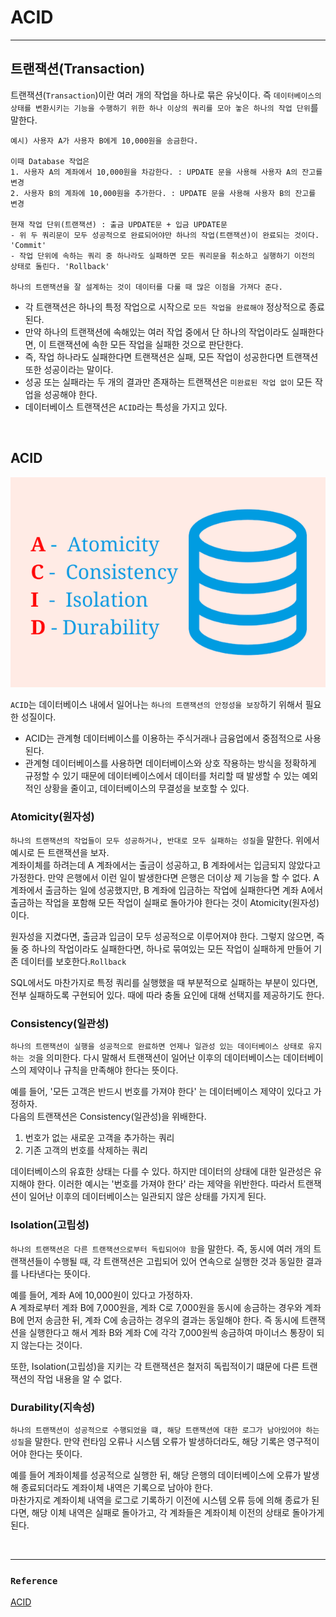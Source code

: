 # ACID
___
## 트랜잭션(Transaction)
트랜잭션(`Transaction`)이란 여러 개의 작업을 하나로 묶은 유닛이다. 즉 `데이터베이스의 상태를 변환시키는 기능을 수행하기 위한 하나 이상의 쿼리를 모아 놓은 하나의 작업 단위`를 말한다.
```
예시) 사용자 A가 사용자 B에게 10,000원을 송금한다.

이때 Database 작업은
1. 사용자 A의 계좌에서 10,000원을 차감한다. : UPDATE 문을 사용해 사용자 A의 잔고를 변경
2. 사용자 B의 계좌에 10,000원을 추가한다. : UPDATE 문을 사용해 사용자 B의 잔고를 변경

현재 작업 단위(트랜잭션) : 출금 UPDATE문 + 입금 UPDATE문
- 위 두 쿼리문이 모두 성공적으로 완료되어야만 하나의 작업(트랜잭션)이 완료되는 것이다. 'Commit'
- 작업 단위에 속하는 쿼리 중 하나라도 실패하면 모든 쿼리문을 취소하고 실행하기 이전의 상태로 돌린다. 'Rollback'

하나의 트랜잭션을 잘 설계하는 것이 데이터를 다룰 때 많은 이점을 가져다 준다. 
```

- 각 트랜잭션은 하나의 특정 작업으로 시작으로 `모든 작업을 완료해야` 정상적으로 종료된다.
- 만약 하나의 트랜잭션에 속해있는 여러 작업 중에서 단 하나의 작업이라도 실패한다면, 이 트랜잭션에 속한 모든 작업을 실패한 것으로 판단한다.
- 즉, 작업 하나라도 실패한다면 트랜잭션은 실패, 모든 작업이 성공한다면 트랜잭션 또한 성공이라는 말이다.
- 성공 또는 실패라는 두 개의 결과만 존재하는 트랜잭션은 `미완료된 작업 없이` 모든 작업을 성공해야 한다.
- 데이터베이스 트랜잭션은 `ACID`라는 특성을 가지고 있다.

<br>

## ACID

![img](png/ACID.png)

`ACID`는 데이터베이스 내에서 일어나는 `하나의 트랜잭션의 안정성을 보장`하기 위해서 필요한 성질이다.
- ACID는 관계형 데이터베이스를 이용하는 주식거래나 금융업에서 중점적으로 사용된다.
- 관계형 데이터베이스를 사용하면 데이터베이스와 상호 작용하는 방식을 정확하게 규정할 수 있기 때문에 데이터베이스에서 데이터를 처리할 때 발생할 수 있는 예외적인 상황을 줄이고, 데이터베이스의 무결성을 보호할 수 있다.

### Atomicity(원자성)
`하나의 트랜잭션의 작업들이 모두 성공하거나, 반대로 모두 실패하는 성질`을 말한다. 위에서 예시로 든 트랜잭션을 보자.  
계좌이체를 하려는데 A 계좌에서는 출금이 성공하고, B 계좌에서는 입금되지 않았다고 가정한다. 만약 은행에서 이런 일이 발생한다면 은행은 더이상 제 기능을 할 수 없다.
A 계좌에서 출금하는 일에 성공했지만, B 계좌에 입금하는 작업에 실패한다면 계좌 A에서 출금하는 작업을 포함해 모든 작업이 실패로 돌아가야 한다는 것이 Atomicity(원자성)이다.

원자성을 지켰다면, 출금과 입금이 모두 성공적으로 이루어져야 한다. 그렇지 않으면, 즉 둘 중 하나의 작업이라도 실패한다면, 하나로 묶여있는 모든 작업이 실패하게 만들어 기존 데이터를 보호한다.`Rollback`

SQL에서도 마찬가지로 특정 쿼리를 실행했을 때 부분적으로 실패하는 부분이 있다면, 전부 실패하도록 구현되어 있다. 때에 따라 충돌 요인에 대해 선택지를 제공하기도 한다.

### Consistency(일관성)
`하나의 트랜잭션이 실행을 성공적으로 완료하면 언제나 일관성 있는 데이터베이스 상태로 유지하는 것`을 의미한다. 다시 말해서 트랜잭션이 일어난 이후의 데이터베이스는 데이터베이스의 제약이나 규칙을 만족해야 한다는 뜻이다.

예를 들어, '모든 고객은 반드시 번호를 가져야 한다' 는 데이터베이스 제약이 있다고 가정하자.  
다음의 트랜잭션은 Consistency(일관성)을 위배한다.
1. 번호가 없는 새로운 고객을 추가하는 쿼리
2. 기존 고객의 번호를 삭제하는 쿼리

데이터베이스의 유효한 상태는 다를 수 있다. 하지만 데이터의 상태에 대한 일관성은 유지해야 한다.
이러한 예시는 '번호를 가져야 한다' 라는 제약을 위반한다.
따라서 트랜잭션이 일어난 이후의 데이터베이스는 일관되지 않은 상태를 가지게 된다.

### Isolation(고립성)
`하나의 트랜잭션은 다른 트랜잭션으로부터 독립되어야 함`을 말한다. 즉, 동시에 여러 개의 트랜잭션들이 수행될 때, 각 트랜잭션은 고립되어 있어 연속으로 실행한 것과 동일한 결과를 나타낸다는 뜻이다.

예를 들어, 계좌 A에 10,000원이 있다고 가정하자.  
A 계좌로부터 계좌 B에 7,000원을, 계좌 C로 7,000원을 동시에 송금하는 경우와 계좌 B에 먼저 송금한 뒤, 계좌 C에 송금하는 경우의 결과는 동일해야 한다.
즉 동시에 트랜잭션을 실행한다고 해서 계좌 B와 계좌 C에 각각 7,000원씩 송금하여 마이너스 통장이 되지 않는다는 것이다.

또한, Isolation(고립성)을 지키는 각 트랜잭션은 철저히 독립적이기 떄문에 다른 트랜잭션의 작업 내용을 알 수 없다.

### Durability(지속성)
`하나의 트랜잭션이 성공적으로 수행되었을 떄, 해당 트랜잭션에 대한 로그가 남아있어야 하는 성질`을 말한다. 만약 런타임 오류나 시스템 오류가 발생하더라도, 해당 기록은 영구적이어야 한다는 뜻이다.

예를 들어 계좌이체를 성공적으로 실행한 뒤, 해당 은행의 데이터베이스에 오류가 발생해 종료되더라도 계좌이체 내역은 기록으로 남아야 한다.  
마찬가지로 계좌이체 내역을 로그로 기록하기 이전에 시스템 오류 등에 의해 종료가 된다면, 해당 이체 내역은 실패로 돌아가고, 각 계좌들은 계좌이체 이전의 상태로 돌아가게 된다. 

<br>

___
### `Reference`

[ACID][link]

[link]: https://hanamon.kr/%EB%8D%B0%EC%9D%B4%ED%84%B0%EB%B2%A0%EC%9D%B4%EC%8A%A4-%ED%8A%B8%EB%9E%9C%EC%9E%AD%EC%85%98%EC%9D%98-acid-%EC%84%B1%EC%A7%88/

